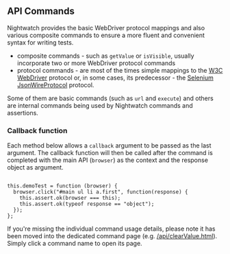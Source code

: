 ## API Commands

Nightwatch provides the basic WebDriver protocol mappings and also various composite commands to ensure a more fluent and convenient syntax for writing tests.

- composite commands - such as `getValue` or `isVisible`, usually incorporate two or more WebDriver protocol commands
- protocol commands - are most of the times simple mappings to the <a href="https://www.w3.org/TR/webdriver/" target="_blank">W3C WebDriver</a> protocol or, in some cases, its predecessor - the <a href="https://github.com/SeleniumHQ/selenium/wiki/JsonWireProtocol" target="_blank">Selenium JsonWireProtocol</a> protocol.

Some of them are basic commands (such as `url` and `execute`) and others are internal commands being used by Nightwatch commands and assertions.

### Callback function
Each method below allows a `callback` argument to be passed as the last argument. The callback function will then be called after the command is completed with the main API (`browser`) as the context and the response object as argument.

<div class="sample-test"><pre data-language="javascript"><code class="language-javascript">
this.demoTest = function (browser) {
  browser.click("#main ul li a.first", function(response) {
    this.assert.ok(browser === this);
    this.assert.ok(typeof response == "object");
  });
};</code></pre></div>

<p class="alert alert-warning">
If you're missing the individual command usage details, please note it has been moved into the dedicated command page (e.g. <a href="/api/clearValue.html">/api/clearValue.html</a>).
Simply click a command name to open its page.
</p>
